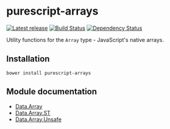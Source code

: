 # purescript-arrays

[![Latest release](http://img.shields.io/bower/v/purescript-arrays.svg)](https://github.com/purescript/purescript-arrays/releases)
[![Build Status](https://travis-ci.org/purescript/purescript-arrays.svg?branch=master)](https://travis-ci.org/purescript/purescript-arrays)
[![Dependency Status](https://www.versioneye.com/user/projects/55848c27363861001d000328/badge.svg?style=flat)](https://www.versioneye.com/user/projects/55848c27363861001d000328)

Utility functions for the `Array` type - JavaScript's native arrays.

## Installation

```
bower install purescript-arrays
```

## Module documentation

- [Data.Array](docs/Data/Array.md)
- [Data.Array.ST](docs/Data/Array/ST.md)
- [Data.Array.Unsafe](docs/Data/Array/Unsafe.md)
